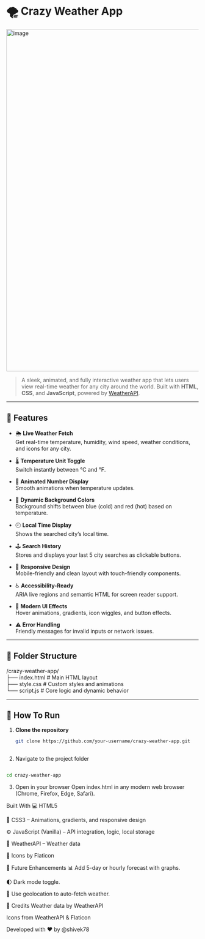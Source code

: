 # 🌪️ Crazy Weather App

<img width="896" height="894" alt="image" src="https://github.com/user-attachments/assets/388bab0a-cda4-4256-a353-9b53eed5f069" />


> A sleek, animated, and fully interactive weather app that lets users view real-time weather for any city around the world. Built with **HTML**, **CSS**, and **JavaScript**, powered by [WeatherAPI](https://www.weatherapi.com/). 

---

## 🌟 Features

- 🌦️ **Live Weather Fetch**  
  Get real-time temperature, humidity, wind speed, weather conditions, and icons for any city.

- 🌡️ **Temperature Unit Toggle**  
  Switch instantly between °C and °F.

- 🔢 **Animated Number Display**  
  Smooth animations when temperature updates.

- 🎨 **Dynamic Background Colors**  
  Background shifts between blue (cold) and red (hot) based on temperature.

- 🕘 **Local Time Display**  
  Shows the searched city’s local time.

- 🕹️ **Search History**  
  Stores and displays your last 5 city searches as clickable buttons.

- 📱 **Responsive Design**  
  Mobile-friendly and clean layout with touch-friendly components.

- ♿ **Accessibility-Ready**  
  ARIA live regions and semantic HTML for screen reader support.

- 🎨 **Modern UI Effects**  
  Hover animations, gradients, icon wiggles, and button effects.

- ⚠️ **Error Handling**  
  Friendly messages for invalid inputs or network issues.

---

## 📁 Folder Structure<br>
/crazy-weather-app/<br>
├── index.html # Main HTML layout<br>
├── style.css # Custom styles and animations<br>
└── script.js # Core logic and dynamic behavior<br>

---

## 🚀 How To Run

1. **Clone the repository**  
   ```bash
   git clone https://github.com/your-username/crazy-weather-app.git
  
2. Navigate to the project folder

```bash

cd crazy-weather-app
```
3. Open in your browser
Open index.html in any modern web browser (Chrome, Firefox, Edge, Safari).

 Built With
💻 HTML5

🎨 CSS3 – Animations, gradients, and responsive design

⚙️ JavaScript (Vanilla) – API integration, logic, local storage

📡 WeatherAPI – Weather data

🎨 Icons by Flaticon

🔮 Future Enhancements
📊 Add 5-day or hourly forecast with graphs.

🌓 Dark mode toggle.

📍 Use geolocation to auto-fetch weather.


🙏 Credits
Weather data by WeatherAPI

Icons from WeatherAPI & Flaticon

Developed with ❤️ by @shivek78


